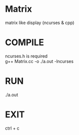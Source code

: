 # Matrix
matrix like display (ncurses &amp; cpp)

# COMPILE
ncurses.h is required <br/>
g++ Matrix.cc -o ./a.out -lncurses

# RUN
./a.out

# EXIT
ctrl + c
